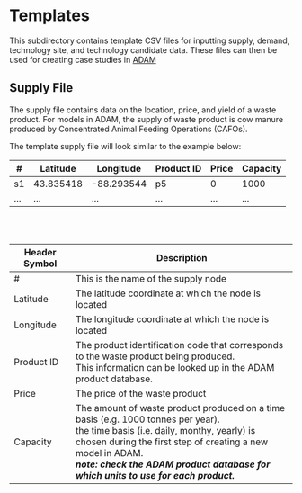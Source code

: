 # Templates 

This subdirectory contains template CSV files for inputting supply, demand, technology site, and technology candidate data. These files can then be used for creating case studies in [ADAM](http://54.208.179.171:8000/)

## Supply File 

The supply file contains data on the location, price, and yield of a waste product. 
For models in ADAM, the supply of waste product is cow manure produced by Concentrated Animal Feeding Operations (CAFOs). <br>

The template supply file will look similar to the example below: 

| # | Latitude | Longitude | Product ID | Price | Capacity |
| ------------- | ------------- | ------------- | ------------- | ------------- | ------------- |
| s1 | 43.835418 | -88.293544 | p5 | 0 | 1000 |
| ...  | ... | ...  | ... | ...  | ... |

<br>
<br>

| Header Symbol | Description |
| ------------- | ------------- | 
| # | This is the name of the supply node |
| Latitude | The latitude coordinate at which the node is located |
| Longitude | The longitude coordinate at which the node is located |
| Product ID | The product identification code that corresponds to the waste product being produced. <br>This information can be looked up in the ADAM product database. |
| Price | The price of the waste product |
| Capacity | The amount of waste product produced on a time basis (e.g. 1000 tonnes per year). <br> the time basis (i.e. daily, monthy, yearly) is chosen during the first step of creating a new model in ADAM.  <br> *__note: check the ADAM product database for which units to use for each product.__* |



